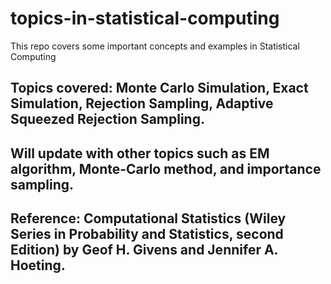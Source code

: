 # topics-in-statistical-computing
This repo covers some important concepts and examples in Statistical Computing
## Topics covered: Monte Carlo Simulation, Exact Simulation, Rejection Sampling, Adaptive Squeezed Rejection Sampling.
## Will update with other topics such as EM algorithm, Monte-Carlo method, and importance sampling. 
## Reference: Computational Statistics (Wiley Series in Probability and Statistics, second Edition) by Geof H. Givens  and Jennifer A. Hoeting.
